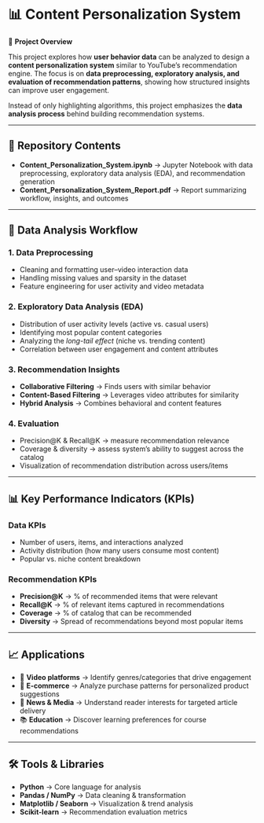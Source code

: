 # 📊 Content Personalization System

📌 **Project Overview**

This project explores how **user behavior data** can be analyzed to design a **content personalization system** similar to YouTube’s recommendation engine. The focus is on **data preprocessing, exploratory analysis, and evaluation of recommendation patterns**, showing how structured insights can improve user engagement.

Instead of only highlighting algorithms, this project emphasizes the **data analysis process** behind building recommendation systems.

---

## 📂 Repository Contents

* **Content_Personalization_System.ipynb** → Jupyter Notebook with data preprocessing, exploratory data analysis (EDA), and recommendation generation
* **Content_Personalization_System_Report.pdf** → Report summarizing workflow, insights, and outcomes

---

## 🔄 Data Analysis Workflow

### **1. Data Preprocessing**

* Cleaning and formatting user–video interaction data
* Handling missing values and sparsity in the dataset
* Feature engineering for user activity and video metadata

### **2. Exploratory Data Analysis (EDA)**

* Distribution of user activity levels (active vs. casual users)
* Identifying most popular content categories
* Analyzing the *long-tail effect* (niche vs. trending content)
* Correlation between user engagement and content attributes

### **3. Recommendation Insights**

* **Collaborative Filtering** → Finds users with similar behavior
* **Content-Based Filtering** → Leverages video attributes for similarity
* **Hybrid Analysis** → Combines behavioral and content features

### **4. Evaluation**

* Precision@K & Recall@K → measure recommendation relevance
* Coverage & diversity → assess system’s ability to suggest across the catalog
* Visualization of recommendation distribution across users/items

---

## 📊 Key Performance Indicators (KPIs)

### **Data KPIs**

* Number of users, items, and interactions analyzed
* Activity distribution (how many users consume most content)
* Popular vs. niche content breakdown

### **Recommendation KPIs**

* **Precision@K** → % of recommended items that were relevant
* **Recall@K** → % of relevant items captured in recommendations
* **Coverage** → % of catalog that can be recommended
* **Diversity** → Spread of recommendations beyond most popular items

---

## 📈 Applications

* 🎥 **Video platforms** → Identify genres/categories that drive engagement
* 🛒 **E-commerce** → Analyze purchase patterns for personalized product suggestions
* 📰 **News & Media** → Understand reader interests for targeted article delivery
* 📚 **Education** → Discover learning preferences for course recommendations

---

## 🛠️ Tools & Libraries

* **Python** → Core language for analysis
* **Pandas / NumPy** → Data cleaning & transformation
* **Matplotlib / Seaborn** → Visualization & trend analysis
* **Scikit-learn** → Recommendation evaluation metrics

